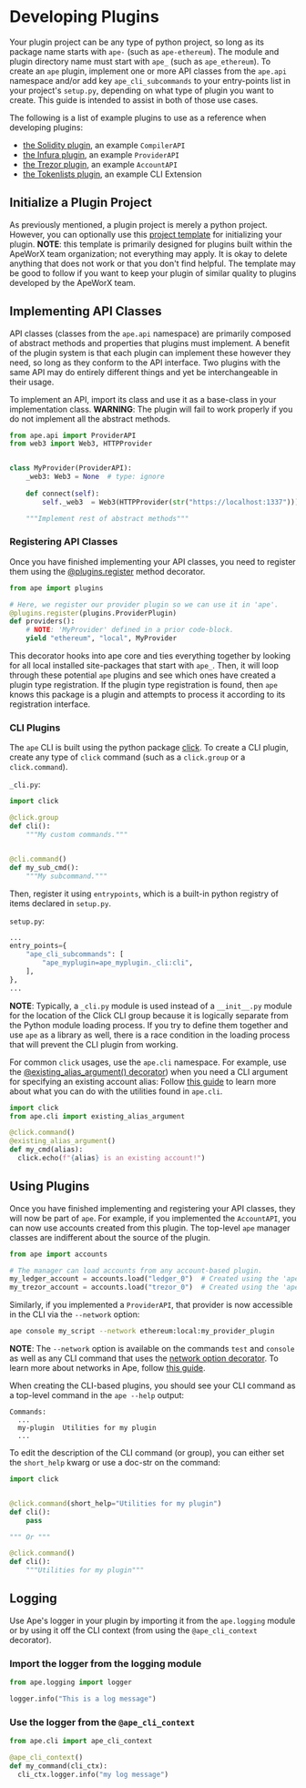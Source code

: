 # Developing Plugins

Your plugin project can be any type of python project, so long as its package name starts with `ape-` (such as `ape-ethereum`). The module and plugin directory name must start with `ape_` (such as `ape_ethereum`).
To create an `ape` plugin, implement one or more API classes from the `ape.api` namespace and/or add key
`ape_cli_subcommands` to your entry-points list in your project's `setup.py`, depending on what type of plugin you want to create.
This guide is intended to assist in both of those use cases.

The following is a list of example plugins to use as a reference when developing plugins:

- [the Solidity plugin](https://github.com/apeworx/ape-solidity), an example `CompilerAPI`
- [the Infura plugin](https://github.com/apeworx/ape-infura), an example `ProviderAPI`
- [the Trezor plugin](https://github.com/apeworx/ape-trezor), an example `AccountAPI`
- [the Tokenlists plugin](https://github.com/apeworx/ape-tokens), an example CLI Extension

## Initialize a Plugin Project

As previously mentioned, a plugin project is merely a python project.
However, you can optionally use this [project template](https://github.com/ApeWorX/project-template) for initializing your plugin.
**NOTE**: this template is primarily designed for plugins built within the ApeWorX team organization; not everything may apply.
It is okay to delete anything that does not work or that you don't find helpful.
The template may be good to follow if you want to keep your plugin of similar quality to plugins developed by the ApeWorX team.

## Implementing API Classes

API classes (classes from the `ape.api` namespace) are primarily composed of abstract methods and properties that plugins must implement.
A benefit of the plugin system is that each plugin can implement these however they need, so long as they conform to the API interface.
Two plugins with the same API may do entirely different things and yet be interchangeable in their usage.

To implement an API, import its class and use it as a base-class in your implementation class.
**WARNING**: The plugin will fail to work properly if you do not implement all the abstract methods.

```python
from ape.api import ProviderAPI
from web3 import Web3, HTTPProvider


class MyProvider(ProviderAPI):
    _web3: Web3 = None  # type: ignore
    
    def connect(self):
        self._web3  = Web3(HTTPProvider(str("https://localhost:1337")))

    """Implement rest of abstract methods"""
```

### Registering API Classes

Once you have finished implementing your API classes, you need to register them using the [@plugins.register](../methoddocs/plugins.html#ape.plugins.register) method decorator.

```python
from ape import plugins

# Here, we register our provider plugin so we can use it in 'ape'.
@plugins.register(plugins.ProviderPlugin)
def providers():
    # NOTE: 'MyProvider' defined in a prior code-block.
    yield "ethereum", "local", MyProvider
```

This decorator hooks into ape core and ties everything together by looking for all local installed site-packages that start with `ape_`.
Then, it will loop through these potential `ape` plugins and see which ones have created a plugin type registration.
If the plugin type registration is found, then `ape` knows this package is a plugin and attempts to process it according to its registration interface.

### CLI Plugins

The `ape` CLI is built using the python package [click](https://palletsprojects.com/p/click/).
To create a CLI plugin, create any type of `click` command (such as a `click.group` or a `click.command`).

`_cli.py`:

```python
import click

@click.group
def cli():
    """My custom commands."""


@cli.command()
def my_sub_cmd():
    """My subcommand."""
```

Then, register it using `entrypoints`, which is a built-in python registry of items declared in `setup.py`.

`setup.py`:

```python
...
entry_points={
    "ape_cli_subcommands": [
        "ape_myplugin=ape_myplugin._cli:cli",
    ],
},
...
```

**NOTE**: Typically, a `_cli.py` module is used instead of a `__init__.py` module for the location of the Click CLI group because it is logically separate from the Python module loading process.
If you try to define them together and use `ape` as a library as well, there is a race condition in the loading process that will prevent the CLI plugin from working.

For common `click` usages, use the `ape.cli` namespace.
For example, use the [@existing_alias_argument() decorator](../methoddocs/cli.html#ape.cli.arguments.existing_alias_argument)) when you need a CLI argument for specifying an existing account alias:
Follow [this guide](./clis.html) to learn more about what you can do with the utilities found in `ape.cli`.

```python
import click
from ape.cli import existing_alias_argument

@click.command()
@existing_alias_argument()
def my_cmd(alias):
  click.echo(f"{alias} is an existing account!")
```

## Using Plugins

Once you have finished implementing and registering your API classes, they will now be part of `ape`. For example,
if you implemented the `AccountAPI`, you can now use accounts created from this plugin. The top-level `ape` manager
classes are indifferent about the source of the plugin.

```python
from ape import accounts

# The manager can load accounts from any account-based plugin.
my_ledger_account = accounts.load("ledger_0")  # Created using the 'ape-ledger' plugin
my_trezor_account = accounts.load("trezor_0")  # Created using the 'ape-trezor' plugin
```

Similarly, if you implemented a `ProviderAPI`, that provider is now accessible in the CLI via the `--network` option:

```bash
ape console my_script --network ethereum:local:my_provider_plugin
```

**NOTE**: The `--network` option is available on the commands `test` and `console` as well as any CLI command that uses the [network option decorator](../methoddocs/cli.html?highlight=network_option#ape.cli.options.network_option).
To learn more about networks in Ape, follow [this guide](./networks.html).

When creating the CLI-based plugins, you should see your CLI command as a top-level command in the `ape --help` output:

```
Commands:
  ...
  my-plugin  Utilities for my plugin
  ...
```

To edit the description of the CLI command (or group), you can either set the `short_help` kwarg or use a doc-str on the command:

```python
import click


@click.command(short_help="Utilities for my plugin")
def cli():
    pass

""" Or """

@click.command()
def cli():
    """Utilities for my plugin"""
```

## Logging

Use Ape's logger in your plugin by importing it from the `ape.logging` module or by using it off the CLI context (from using the `@ape_cli_context` decorator).

### Import the logger from the logging module

```python
from ape.logging import logger

logger.info("This is a log message")
```

### Use the logger from the `@ape_cli_context`

```python
from ape.cli import ape_cli_context

@ape_cli_context()
def my_command(cli_ctx):
  cli_ctx.logger.info("my log message")
```
